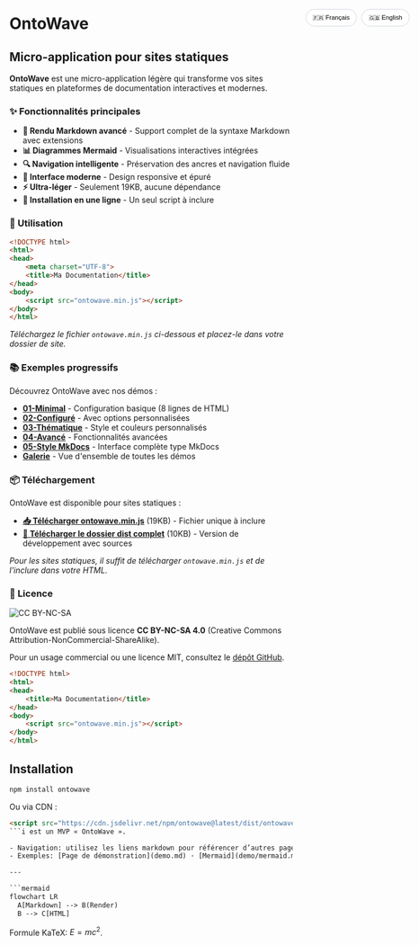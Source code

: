 # OntoWave

<div id="lang-fr" class="lang-content">

## Micro-application pour sites statiques

**OntoWave** est une micro-application légère qui transforme vos sites statiques en plateformes de documentation interactives et modernes.

### ✨ Fonctionnalités principales

- **📝 Rendu Markdown avancé** - Support complet de la syntaxe Markdown avec extensions
- **📊 Diagrammes Mermaid** - Visualisations interactives intégrées
- **🔍 Navigation intelligente** - Préservation des ancres et navigation fluide
- **🎨 Interface moderne** - Design responsive et épuré
- **⚡ Ultra-léger** - Seulement 19KB, aucune dépendance
- **🚀 Installation en une ligne** - Un seul script à inclure

### 🎯 Utilisation

```html
<!DOCTYPE html>
<html>
<head>
    <meta charset="UTF-8">
    <title>Ma Documentation</title>
</head>
<body>
    <script src="ontowave.min.js"></script>
</body>
</html>
```

*Téléchargez le fichier `ontowave.min.js` ci-dessous et placez-le dans votre dossier de site.*

### 📚 Exemples progressifs

Découvrez OntoWave avec nos démos :

- [**01-Minimal**](01-minimal.html) - Configuration basique (8 lignes de HTML)
- [**02-Configuré**](02-basic-config.html) - Avec options personnalisées
- [**03-Thématique**](03-dark-theme.html) - Style et couleurs personnalisés
- [**04-Avancé**](04-advanced-config.html) - Fonctionnalités avancées
- [**05-Style MkDocs**](05-mkdocs-style.html) - Interface complète type MkDocs
- [**Galerie**](gallery.html) - Vue d'ensemble de toutes les démos

### 📦 Téléchargement

OntoWave est disponible pour sites statiques :

- **[📥 Télécharger ontowave.min.js](ontowave.min.js)** (19KB) - Fichier unique à inclure
- **[📁 Télécharger le dossier dist complet](dist.tar.gz)** (10KB) - Version de développement avec sources

*Pour les sites statiques, il suffit de télécharger `ontowave.min.js` et de l'inclure dans votre HTML.*

### 📝 Licence

![CC BY-NC-SA](https://i.creativecommons.org/l/by-nc-sa/4.0/88x31.png)

OntoWave est publié sous licence **CC BY-NC-SA 4.0** (Creative Commons Attribution-NonCommercial-ShareAlike).

Pour un usage commercial ou une licence MIT, consultez le [dépôt GitHub](https://github.com/stephane-klein/OntoWave).

</div>

<div id="lang-en" class="lang-content" style="display: none;">

## Micro-application for static sites

**OntoWave** is a lightweight micro-application that transforms your static sites into interactive and modern documentation platforms.

### ✨ Key Features

- **📝 Advanced Markdown rendering** - Full Markdown syntax support with extensions
- **📊 Mermaid diagrams** - Integrated interactive visualizations
- **🔍 Smart navigation** - Anchor preservation and smooth navigation
- **🎨 Modern interface** - Responsive and clean design
- **⚡ Ultra-lightweight** - Only 19KB, zero dependencies
- **🚀 One-line installation** - Single script include

### 🎯 Usage

```html
<!DOCTYPE html>
<html>
<head>
    <meta charset="UTF-8">
    <title>My Documentation</title>
</head>
<body>
    <script src="ontowave.min.js"></script>
</body>
</html>
```

*Download the `ontowave.min.js` file below and place it in your site folder.*

### 📚 Progressive Examples

Discover OntoWave with our demos:

- [**01-Minimal**](01-minimal.html) - Basic setup (8 lines of HTML)
- [**02-Configured**](02-basic-config.html) - With custom options
- [**03-Themed**](03-dark-theme.html) - Custom styles and colors
- [**04-Advanced**](04-advanced-config.html) - Advanced features
- [**05-MkDocs Style**](05-mkdocs-style.html) - Complete MkDocs-like interface
- [**Gallery**](gallery.html) - Overview of all demos

### 📦 Download

OntoWave is available for static sites:

- **[📥 Download ontowave.min.js](ontowave.min.js)** (19KB) - Single file to include
- **[📁 Download complete dist folder](dist.tar.gz)** (10KB) - Development version with sources

*For static sites, just download `ontowave.min.js` and include it in your HTML.*

### 📝 License

![CC BY-NC-SA](https://i.creativecommons.org/l/by-nc-sa/4.0/88x31.png)

OntoWave is released under **CC BY-NC-SA 4.0** (Creative Commons Attribution-NonCommercial-ShareAlike) license.

For commercial use or MIT license, check the [GitHub repository](https://github.com/stephane-klein/OntoWave).

</div>

<div class="lang-toggle">
    <button onclick="toggleLang('fr')" id="btn-fr">🇫🇷 Français</button>
    <button onclick="toggleLang('en')" id="btn-en">🇬🇧 English</button>
</div>

<style>
.lang-toggle {
    position: fixed;
    top: 80px;
    right: 20px;
    z-index: 999;
    display: flex;
    gap: 8px;
}

.lang-toggle button {
    padding: 8px 12px;
    border: 1px solid #d0d7de;
    border-radius: 20px;
    background: rgba(255, 255, 255, 0.95);
    backdrop-filter: blur(10px);
    cursor: pointer;
    font-size: 0.8em;
    transition: all 0.2s ease;
}

.lang-toggle button:hover {
    background: #f8f9fa;
    transform: translateY(-1px);
}

.lang-toggle button.active {
    background: #0969da;
    color: white;
    border-color: #0969da;
}

.lang-content {
    transition: opacity 0.3s ease;
}
</style>

<script>
// Détection automatique de la langue du navigateur
function detectLanguage() {
    const userLang = navigator.language || navigator.userLanguage;
    return userLang.startsWith('fr') ? 'fr' : 'en';
}

// Fonction pour changer de langue
function toggleLang(lang) {
    // Masquer tous les contenus
    document.querySelectorAll('.lang-content').forEach(el => {
        el.style.display = 'none';
    });
    
    // Afficher le contenu de la langue sélectionnée
    document.getElementById('lang-' + lang).style.display = 'block';
    
    // Mettre à jour les boutons
    document.querySelectorAll('.lang-toggle button').forEach(btn => {
        btn.classList.remove('active');
    });
    document.getElementById('btn-' + lang).classList.add('active');
    
    // Sauvegarder la préférence
    localStorage.setItem('ontowave-lang', lang);
}

// Initialisation au chargement
document.addEventListener('DOMContentLoaded', function() {
    // Récupérer la langue sauvegardée ou détecter automatiquement
    const savedLang = localStorage.getItem('ontowave-lang');
    const lang = savedLang || detectLanguage();
    
    // Appliquer la langue
    toggleLang(lang);
});
</script>

```html
<!DOCTYPE html>
<html>
<head>
    <title>Ma Documentation</title>
</head>
<body>
    <script src="ontowave.min.js"></script>
</body>
</html>
```

## Installation

```bash
npm install ontowave
```

Ou via CDN :

```html
<script src="https://cdn.jsdelivr.net/npm/ontowave@latest/dist/ontowave.min.js"></script>
```i est un MVP « OntoWave ».

- Navigation: utilisez les liens markdown pour référencer d’autres pages.
- Exemples: [Page de démonstration](demo.md) · [Mermaid](demo/mermaid.md) · [PlantUML](demo/plantuml.md)

---

```mermaid
flowchart LR
  A[Markdown] --> B(Render)
  B --> C[HTML]
```

Formule KaTeX: $E = mc^2$.
